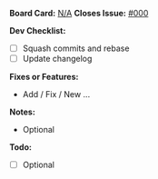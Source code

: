**Board Card:** [N/A](https://trello.com/h/#hash)
**Closes Issue:** [#000](https://github.com/frismaury/gelmdetra/issues/#)

**Dev Checklist:**
- [ ] Squash commits and rebase
- [ ] Update changelog

**Fixes or Features:**
- Add / Fix / New ...

**Notes:**
- Optional

**Todo:**
- [ ] Optional
